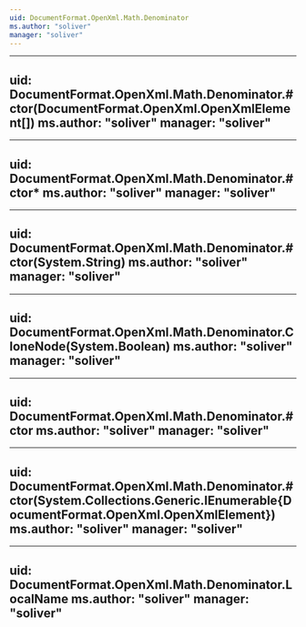 ```yaml
---
uid: DocumentFormat.OpenXml.Math.Denominator
ms.author: "soliver"
manager: "soliver"
---
```


---
uid: DocumentFormat.OpenXml.Math.Denominator.#ctor(DocumentFormat.OpenXml.OpenXmlElement[])
ms.author: "soliver"
manager: "soliver"
---

---
uid: DocumentFormat.OpenXml.Math.Denominator.#ctor*
ms.author: "soliver"
manager: "soliver"
---

---
uid: DocumentFormat.OpenXml.Math.Denominator.#ctor(System.String)
ms.author: "soliver"
manager: "soliver"
---

---
uid: DocumentFormat.OpenXml.Math.Denominator.CloneNode(System.Boolean)
ms.author: "soliver"
manager: "soliver"
---

---
uid: DocumentFormat.OpenXml.Math.Denominator.#ctor
ms.author: "soliver"
manager: "soliver"
---

---
uid: DocumentFormat.OpenXml.Math.Denominator.#ctor(System.Collections.Generic.IEnumerable{DocumentFormat.OpenXml.OpenXmlElement})
ms.author: "soliver"
manager: "soliver"
---

---
uid: DocumentFormat.OpenXml.Math.Denominator.LocalName
ms.author: "soliver"
manager: "soliver"
---
